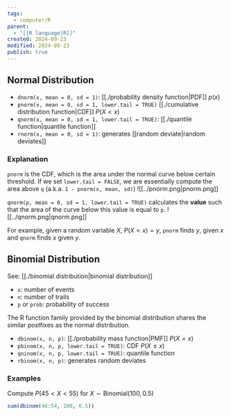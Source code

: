 ```yaml
---
tags:
  - computer/R
parent:
  - "[[R language|R]]"
created: 2024-09-23
modified: 2024-09-23
publish: true
---
```

## Normal Distribution
- `dnorm(x, mean = 0, sd = 1)`: [[./probability density function|PDF]] $p(x)$
- `pnorm(x, mean = 0, sd = 1, lower.tail = TRUE)` [[./cumulative distribution function|CDF]] $P(X < x)$
- `qnorm(x, mean = 0, sd = 1, lower.tail = TRUE)`: [[./quantile function|quantile function]]
- `rnorm(x, mean = 0, sd = 1)`: generates [[random deviate|random deviates]]

### Explanation
`pnorm` is the CDF, which is the area under the normal curve below certain threshold. If we set `lower.tail = FALSE`, we are essentially compute the area above `q` (a.k.a. `1 - pnorm(x, mean, sd)`)
![[../pnorm.png|pnorm.png]]

`qnorm(p, mean = 0, sd = 1, lower.tail = TRUE)` calculates the **value** such that the area of the curve below this value is equal to `p`.
![[../qnorm.png|qnorm.png]]

For example, given a random variable $X$, $P(X < x) = y$, `pnorm` finds $y$, given $x$ and `qnorm` finds $x$ given $y$.

## Binomial Distribution
See: [[./binomial distribution|binomial distribution]]
- `x`: number of events
- `n`: number of trails
- `p` or `prob`: probability of success

The R function family provided by the binomial distribution shares the similar postfixes as the normal distribution.
- `dbinom(x, n, p)`: [[./probability mass function|PMF]] $P(X = x)$
- `pbinom(x, n, p, lower.tail = TRUE)`: CDF $P(X \leq x)$
- `qninom(x, n, p, lower.tail = TRUE)`:  quantile function
- `rbinom(x, n, p)`: generates random deviates

### Examples
Compute $P(45 < X < 55)$ for $X \sim \text{Binomial}(100,0.5)$
```r
sum(dbinom(46:54, 100, 0.5))
```